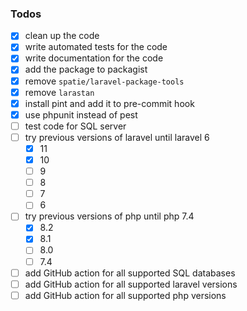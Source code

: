 ### Todos

- [x] clean up the code
- [x] write automated tests for the code
- [x] write documentation for the code
- [x] add the package to packagist
- [x] remove `spatie/laravel-package-tools`
- [x] remove `larastan`
- [x] install pint and add it to pre-commit hook
- [x] use phpunit instead of pest
- [ ] test code for SQL server
- [ ] try previous versions of laravel until laravel 6
    - [x] 11
    - [x] 10
    - [ ] 9
    - [ ] 8
    - [ ] 7
    - [ ] 6
- [ ] try previous versions of php until php 7.4
    - [x] 8.2
    - [x] 8.1
    - [ ] 8.0
    - [ ] 7.4
- [ ] add GitHub action for all supported SQL databases
- [ ] add GitHub action for all supported laravel versions
- [ ] add GitHub action for all supported php versions
